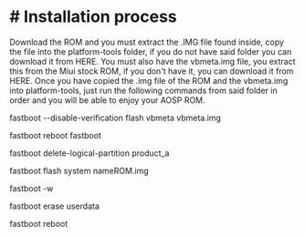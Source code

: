 # # Installation process
Download the ROM and you must extract the .IMG file found inside, copy the file into the platform-tools folder, if you do not have said folder you can download it from HERE.
You must also have the vbmeta.img file, you extract this from the Miui stock ROM, if you don't have it, you can download it from HERE.
Once you have copied the .img file of the ROM and the vbmeta.img into platform-tools, just run the following commands from said folder in order and you will be able to enjoy your AOSP ROM.

fastboot --disable-verification flash vbmeta vbmeta.img

fastboot reboot fastboot

fastboot delete-logical-partition product_a

fastboot flash system nameROM.img

fastboot -w

fastboot erase userdata

fastboot reboot